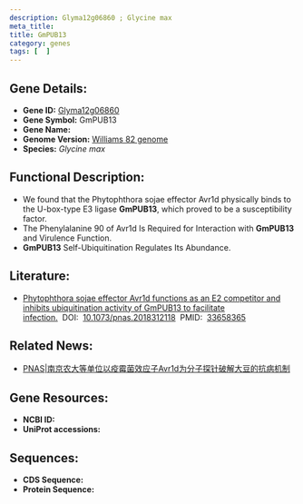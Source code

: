 ```yaml
---
description: Glyma12g06860 ; Glycine max
meta_title:
title: GmPUB13
category: genes
tags: [  ]
---
```


## Gene Details:
- **Gene ID:**	[Glyma12g06860](https://www.maizegdb.org/gene_center/gene/Glyma12g06860)
- **Gene Symbol:** GmPUB13
- **Gene Name:** 
- **Genome Version:** [Williams 82 genome]()
- **Species:** *Glycine max*

## Functional Description:
   - We found that the Phytophthora sojae effector Avr1d physically binds to the U-box-type E3 ligase **GmPUB13**, which proved to be a susceptibility factor.
   - The Phenylalanine 90 of Avr1d Is Required for Interaction with **GmPUB13** and Virulence Function.
   - **GmPUB13** Self-Ubiquitination Regulates Its Abundance.

## Literature:
   - [Phytophthora sojae effector Avr1d functions as an E2 competitor and inhibits ubiquitination activity of GmPUB13 to facilitate infection.]( https://www.pnas.org/doi/full/10.1073/pnas.2018312118#supplementary-materials)&nbsp;&nbsp;DOI:&nbsp;&nbsp;[10.1073/pnas.2018312118](https://www.pnas.org/doi/full/10.1073/pnas.2018312118#supplementary-materials)&nbsp;&nbsp;PMID:&nbsp;&nbsp;[33658365](https://pubmed.ncbi.nlm.nih.gov/33658365/)

## Related News:
   - [PNAS|南京农大等单位以疫霉菌效应子Avr1d为分子探针破解大豆的抗病机制](https://mp.weixin.qq.com/s?__biz=MzIyOTY2NDYyNQ==&mid=2247509514&idx=1&sn=05c9d8159d742bab622b5bfbd82739b8&chksm=e8bdd414dfca5d021e71da9990980f5dfbba52e9e1f47d94352e40206a2702a2c56ac535d6bb&scene=27#wechat_redirect)

## Gene Resources:
- **NCBI ID:** [](https://www.ncbi.nlm.nih.gov/gene/?term=)
- **UniProt accessions:** [](https://www.uniprot.org/uniprotkb//entry)

## Sequences:
- **CDS Sequence:**
- **Protein Sequence:**
